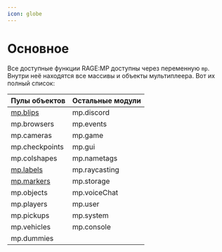 ```yaml
---
icon: globe
---
```


# Основное

Все доступные функции RAGE:MP доступны через переменную `mp`. Внутри неё находятся все массивы и объекты мультиплеера. Вот их полный список:

| Пулы объектов            | Остальные модули |
| ------------------------ | ---------------- |
| [mp.blips](metki.md)     | mp.discord       |
| mp.browsers              | mp.events        |
| mp.cameras               | mp.game          |
| mp.checkpoints           | mp.gui           |
| mp.colshapes             | mp.nametags      |
| [mp.labels](nadpisi.md)  | mp.raycasting    |
| [mp.markers](markery.md) | mp.storage       |
| mp.objects               | mp.voiceChat     |
| mp.players               | mp.user          |
| mp.pickups               | mp.system        |
| mp.vehicles              | mp.console       |
| mp.dummies               |                  |
